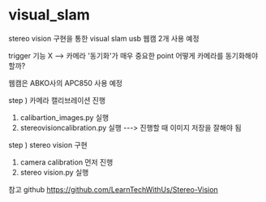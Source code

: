 # visual_slam 

stereo vision 구현을 통한 visual slam 
usb 웹캠 2개 사용 예정 


trigger 기능 X --> 카메라 '동기화'가 매우 중요한 point
어떻게 카메라를 동기화해야할까? 

웹캠은 ABKO사의 APC850 사용 예정 

step ) 카메라 캘리브레이션 진행 
1. calibartion_images.py 실행
2. stereovisioncalibration.py 실행 
---> 진행할 때 이미지 저장을 잘해야 됨

step ) stereo vision 구현
1. camera calibration 먼저 진행
2. stereo vision.py 실행 


참고 github
https://github.com/LearnTechWithUs/Stereo-Vision

